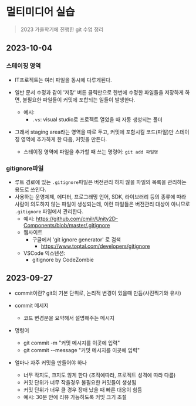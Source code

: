 # 멀티미디어 실습

> 2023 가을학기에 진행한 git 수업 정리

## 2023-10-04
### 스테이징 영역
- IT프로젝트는 여러 파일을 동시에 다루게된다.

- 일반 문서 수정과 같이 '저장' 버튼 클릭만으로 한번에 수정한 파일들을 저장하게 하면, 불필요한 파일들이 커밋에 포합되는 일들이 발생한다.
  - 예시:
    - `.vs`: visual studio로 프로젝트 열었을 때 자동 생성되는 폴더    
- 그래서 staging area라는 영역을 따로 두고, 커밋에 포함시킬 코드(파일)만 스테이징 영역에 추가하게 한 다음, 커밋을 만든다.
  - 스테이징 영역에 파일을 추가할 때 쓰는 명령어: `git add 파일명`
### gitignore파일
-   루트 경로에 있는 `.gitignore`파일은 버전관리 하지 않을 파일의 목록을 관리하는 용도로 쓰인다.
- 사용하는 운영체제, 에디터, 프로그래밍 언어, SDK, 라이브러리 등의 종류에 따라 사람이 의도하지 않는 파일이 생성되는데, 이런 파일들은 버전관리 대상이 아니므로 `.gitignore` 파일에서 관리한다.
  - 예시: https://github.com/cmilr/Unity2D-Components/blob/master/.gitignore
  - 웹사이트
    - 구글에서 'git ignore generator' 로 검색
      - https://www.toptal.com/developers/gitignore
  - VSCode 익스텐션:
    - gitignore by CodeZombie

## 2023-09-27
- commit이란? git의 기본 단위로, 논리적 변경이 있을때 만듬(사진찍기와 유사)

- commit 메세지
  - 코드 변경분을 요약해서 설명해주는 메시지
- 명령어
  - git commit -m "커밋 메시지를 이곳에 입력"
  - git commit --message "커밋 메시지를 이곳에 입력"
- 얼마나 자주 커밋을 만들어야 하나
  - 너무 작지도, 크지도 않게 한다 (조직에따라, 프로젝트 성격에 따라 다름)
  - 커밋 단위가 너무 작을경우 불필요한 커밋들이 생성됨
  - 커밋 단위가 너무 클 경우 장애 났을 때 빠른 대응이 힘듬
  - 예시: 30분 안에 리뷰 가능하도록 커밋 크기 조절